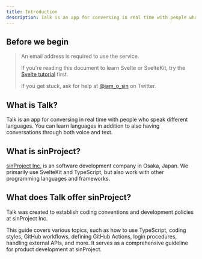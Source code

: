 ```yaml
---
title: Introduction
description: Talk is an app for conversing in real time with people who speak different languages. You can learn languages in addition to also having conversations through both voice and text.
---
```


## Before we begin

> An email address is required to use the service.
>
> If you're reading this document to learn Svelte or SvelteKit, try the [Svelte tutorial](https://learn.svelte.dev/tutorial/welcome-to-svelte) first.
>
> If you get stuck, ask for help at [@iam_o_sin](https://twitter.com/iam_o_sin) on Twitter.

## What is Talk?

Talk is an app for conversing in real time with people who speak different languages. You can learn languages in addition to also having conversations through both voice and text.

## What is sinProject?

[sinProject Inc.](https://sinproject.net/) is an software development company in Osaka, Japan. We primarily use SvelteKit and TypeScript, but also work with other programming languages and frameworks.

## What does Talk offer sinProject?

Talk was created to establish coding conventions and development policies at sinProject Inc.

This guide covers various topics, such as how to use TypeScript, coding styles, GitHub workflows, defining GitHub Actions, login procedures, handling external APIs, and more. It serves as a comprehensive guideline for product development at sinProject.
